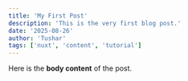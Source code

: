 ```yaml
---
title: 'My First Post'
description: 'This is the very first blog post.'
date: '2025-08-26'
author: 'Tushar'
tags: ['nuxt', 'content', 'tutorial']
---
```


Here is the **body content** of the post.
